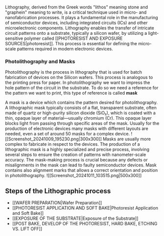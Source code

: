 Lithography, derived from the Greek words "lithos" meaning stone and "graphein" meaning to write, is a critical technique used in micro- and nanofabrication processes. It plays a fundamental role in the manufacturing of semiconductor devices, including integrated circuits (ICs) and other microelectronic components. Lithography enables the transfer of intricate circuit patterns onto a substrate, typically a silicon wafer, by utilizing a light-sensitive polymer called [[PHOTORESIST AND EXPOSURE SOURCES|photoresist]]. This process is essential for defining the micro-scale patterns required in modern electronic devices.

### Photolithography and Masks
Photolithography is the process in lithography that is used for batch fabrication of devices on the Silicon wafers. This process is analogous to the printing press for paper. In photolithography we want to impress the hole pattern of the circuit in the substrate. To do so we need a reference for the pattern we want to print, this type of reference is called **mask**

A mask is a device which contains the pattern desired for photolithography. A lithographic mask typically consists of a flat, transparent substrate, often made of quartz or high-purity silicon dioxide (SiO₂), which is coated with a thin, opaque layer of material—usually chromium (Cr). This opaque layer blocks light from passing through specific areas of the mask. Usually for the production of electronic devices many masks with different layouts are needed, even a set of around 50 masks for a complex device.
![[Screenshot_20241009_195230.png|300x300]]
Masks are usually more complex to fabricate in respect to the devices. The production of a lithographic mask is a highly specialized and precise process, involving several steps to ensure the creation of patterns with nanometer-scale accuracy. The mask-making process is crucial because any defects or misalignments in the mask can lead to faulty semiconductor devices. Mask contains also alignment marks that allows a correct orientation and position in photolithography. 
![[Screenshot_20241011_103515.png|500x300]]
## Steps of the Lithographic process

- [[WAFER PREPARATION|Wafer Preparation]]
- [[PHOTORESIST APPLICATION AND SOFT BAKE|Photoresist Application and Soft Bake]]
- [[EXPOSURE OF THE SUBSTRATE|Exposure of the Substrate]]
- [[POST BAKE, DEVELOP OF THE PHOTORESIST, HARD BAKE, ETCHING VS.  LIFT OFF]]


